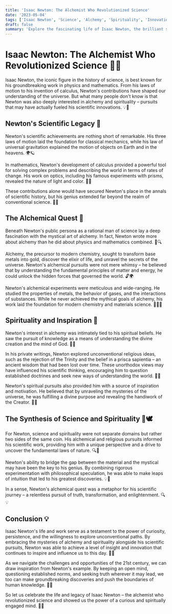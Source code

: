 ```yaml
---
title: 'Isaac Newton: The Alchemist Who Revolutionized Science'
date: '2023-05-04'
tags: ['Isaac Newton', 'Science', 'Alchemy', 'Spirituality', 'Innovation']
draft: false
summary: 'Explore the fascinating life of Isaac Newton, the brilliant scientist who not only revolutionized physics and mathematics but also delved deep into the realms of alchemy and spirituality. Discover how Newtons unconventional pursuits fueled his groundbreaking scientific discoveries.'
---
```


# Isaac Newton: The Alchemist Who Revolutionized Science 🍎🔬

Isaac Newton, the iconic figure in the history of science, is best known for his groundbreaking work in physics and mathematics. From his laws of motion to his invention of calculus, Newton's contributions have shaped our understanding of the universe. But what many people don't know is that Newton was also deeply interested in alchemy and spirituality – pursuits that may have actually fueled his scientific innovations. 💡🌌

## Newton's Scientific Legacy 🔭

Newton's scientific achievements are nothing short of remarkable. His three laws of motion laid the foundation for classical mechanics, while his law of universal gravitation explained the motion of objects on Earth and in the heavens. 🌍🪐

In mathematics, Newton's development of calculus provided a powerful tool for solving complex problems and describing the world in terms of rates of change. His work on optics, including his famous experiments with prisms, revealed the nature of light and color. 🌈📏

These contributions alone would have secured Newton's place in the annals of scientific history, but his genius extended far beyond the realm of conventional science. 🧠💡

## The Alchemical Quest 🧪

Beneath Newton's public persona as a rational man of science lay a deep fascination with the mystical art of alchemy. In fact, Newton wrote more about alchemy than he did about physics and mathematics combined. 📜🔍

Alchemy, the precursor to modern chemistry, sought to transform base metals into gold, discover the elixir of life, and unravel the secrets of the universe. Newton's alchemical pursuits were not mere whimsy – he believed that by understanding the fundamental principles of matter and energy, he could unlock the hidden forces that governed the world. 🔓🌍

Newton's alchemical experiments were meticulous and wide-ranging. He studied the properties of metals, the behavior of gases, and the interactions of substances. While he never achieved the mythical goals of alchemy, his work laid the foundation for modern chemistry and materials science. 🧪👨‍🔬

## Spirituality and Inspiration 🙏

Newton's interest in alchemy was intimately tied to his spiritual beliefs. He saw the pursuit of knowledge as a means of understanding the divine creation and the mind of God. 🌠✨

In his private writings, Newton explored unconventional religious ideas, such as the rejection of the Trinity and the belief in a prisca sapientia – an ancient wisdom that had been lost over time. These unorthodox views may have influenced his scientific thinking, encouraging him to question established doctrines and seek new ways of understanding the world. 🤔💭

Newton's spiritual pursuits also provided him with a source of inspiration and motivation. He believed that by unraveling the mysteries of the universe, he was fulfilling a divine purpose and revealing the handiwork of the Creator. 🌌🙏

## The Synthesis of Science and Spirituality 🔬🕊️

For Newton, science and spirituality were not separate domains but rather two sides of the same coin. His alchemical and religious pursuits informed his scientific work, providing him with a unique perspective and a drive to uncover the fundamental laws of nature. 🔍🔭

Newton's ability to bridge the gap between the material and the mystical may have been the key to his genius. By combining rigorous experimentation with philosophical speculation, he was able to make leaps of intuition that led to his greatest discoveries. 💡🌉

In a sense, Newton's alchemical quest was a metaphor for his scientific journey – a relentless pursuit of truth, transformation, and enlightenment. 🔍💡

## Conclusion 💡

Isaac Newton's life and work serve as a testament to the power of curiosity, persistence, and the willingness to explore unconventional paths. By embracing the mysteries of alchemy and spirituality alongside his scientific pursuits, Newton was able to achieve a level of insight and innovation that continues to inspire and influence us to this day. 🌟💡

As we navigate the challenges and opportunities of the 21st century, we can draw inspiration from Newton's example. By keeping an open mind, questioning established norms, and seeking truth wherever it may lead, we too can make groundbreaking discoveries and push the boundaries of human knowledge. 🚀🔭

So let us celebrate the life and legacy of Isaac Newton – the alchemist who revolutionized science and showed us the power of a curious and spiritually engaged mind. 🙌🌌
